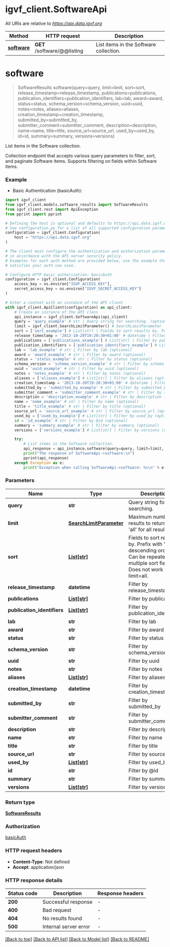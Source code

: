 # igvf_client.SoftwareApi

All URIs are relative to *https://api.data.igvf.org*

Method | HTTP request | Description
------------- | ------------- | -------------
[**software**](SoftwareApi.md#software) | **GET** /software/@@listing | List items in the Software collection.


# **software**
> SoftwareResults software(query=query, limit=limit, sort=sort, release_timestamp=release_timestamp, publications=publications, publication_identifiers=publication_identifiers, lab=lab, award=award, status=status, schema_version=schema_version, uuid=uuid, notes=notes, aliases=aliases, creation_timestamp=creation_timestamp, submitted_by=submitted_by, submitter_comment=submitter_comment, description=description, name=name, title=title, source_url=source_url, used_by=used_by, id=id, summary=summary, versions=versions)

List items in the Software collection.

Collection endpoint that accepts various query parameters to filter, sort, and paginate Software items. Supports filtering on fields within Software items.

### Example

* Basic Authentication (basicAuth):

```python
import igvf_client
from igvf_client.models.software_results import SoftwareResults
from igvf_client.rest import ApiException
from pprint import pprint

# Defining the host is optional and defaults to https://api.data.igvf.org
# See configuration.py for a list of all supported configuration parameters.
configuration = igvf_client.Configuration(
    host = "https://api.data.igvf.org"
)

# The client must configure the authentication and authorization parameters
# in accordance with the API server security policy.
# Examples for each auth method are provided below, use the example that
# satisfies your auth use case.

# Configure HTTP basic authorization: basicAuth
configuration = igvf_client.Configuration(
    access_key = os.environ["IGVF_ACCESS_KEY"],
    secret_access_key = os.environ["IGVF_SECRET_ACCESS_KEY"]
)

# Enter a context with an instance of the API client
with igvf_client.ApiClient(configuration) as api_client:
    # Create an instance of the API class
    api_instance = igvf_client.SoftwareApi(api_client)
    query = 'query_example' # str | Query string for searching. (optional)
    limit = igvf_client.SearchLimitParameter() # SearchLimitParameter | Maximum number of results to return. Use 'all' for all results. (optional)
    sort = ['sort_example'] # List[str] | Fields to sort results by. Prefix with '-' for descending order. Can be repeated for multiple sort fields. Does not work with limit=all. (optional)
    release_timestamp = '2013-10-20T19:20:30+01:00' # datetime | Filter by release_timestamp (optional)
    publications = ['publications_example'] # List[str] | Filter by publications (optional)
    publication_identifiers = ['publication_identifiers_example'] # List[str] | Filter by publication_identifiers (optional)
    lab = 'lab_example' # str | Filter by lab (optional)
    award = 'award_example' # str | Filter by award (optional)
    status = 'status_example' # str | Filter by status (optional)
    schema_version = 'schema_version_example' # str | Filter by schema_version (optional)
    uuid = 'uuid_example' # str | Filter by uuid (optional)
    notes = 'notes_example' # str | Filter by notes (optional)
    aliases = ['aliases_example'] # List[str] | Filter by aliases (optional)
    creation_timestamp = '2013-10-20T19:20:30+01:00' # datetime | Filter by creation_timestamp (optional)
    submitted_by = 'submitted_by_example' # str | Filter by submitted_by (optional)
    submitter_comment = 'submitter_comment_example' # str | Filter by submitter_comment (optional)
    description = 'description_example' # str | Filter by description (optional)
    name = 'name_example' # str | Filter by name (optional)
    title = 'title_example' # str | Filter by title (optional)
    source_url = 'source_url_example' # str | Filter by source_url (optional)
    used_by = ['used_by_example'] # List[str] | Filter by used_by (optional)
    id = 'id_example' # str | Filter by @id (optional)
    summary = 'summary_example' # str | Filter by summary (optional)
    versions = ['versions_example'] # List[str] | Filter by versions (optional)

    try:
        # List items in the Software collection.
        api_response = api_instance.software(query=query, limit=limit, sort=sort, release_timestamp=release_timestamp, publications=publications, publication_identifiers=publication_identifiers, lab=lab, award=award, status=status, schema_version=schema_version, uuid=uuid, notes=notes, aliases=aliases, creation_timestamp=creation_timestamp, submitted_by=submitted_by, submitter_comment=submitter_comment, description=description, name=name, title=title, source_url=source_url, used_by=used_by, id=id, summary=summary, versions=versions)
        print("The response of SoftwareApi->software:\n")
        pprint(api_response)
    except Exception as e:
        print("Exception when calling SoftwareApi->software: %s\n" % e)
```



### Parameters


Name | Type | Description  | Notes
------------- | ------------- | ------------- | -------------
 **query** | **str**| Query string for searching. | [optional] 
 **limit** | [**SearchLimitParameter**](SearchLimitParameter.md)| Maximum number of results to return. Use &#39;all&#39; for all results. | [optional] 
 **sort** | [**List[str]**](List[str].md)| Fields to sort results by. Prefix with &#39;-&#39; for descending order. Can be repeated for multiple sort fields. Does not work with limit&#x3D;all. | [optional] 
 **release_timestamp** | **datetime**| Filter by release_timestamp | [optional] 
 **publications** | [**List[str]**](List[str].md)| Filter by publications | [optional] 
 **publication_identifiers** | [**List[str]**](List[str].md)| Filter by publication_identifiers | [optional] 
 **lab** | **str**| Filter by lab | [optional] 
 **award** | **str**| Filter by award | [optional] 
 **status** | **str**| Filter by status | [optional] 
 **schema_version** | **str**| Filter by schema_version | [optional] 
 **uuid** | **str**| Filter by uuid | [optional] 
 **notes** | **str**| Filter by notes | [optional] 
 **aliases** | [**List[str]**](List[str].md)| Filter by aliases | [optional] 
 **creation_timestamp** | **datetime**| Filter by creation_timestamp | [optional] 
 **submitted_by** | **str**| Filter by submitted_by | [optional] 
 **submitter_comment** | **str**| Filter by submitter_comment | [optional] 
 **description** | **str**| Filter by description | [optional] 
 **name** | **str**| Filter by name | [optional] 
 **title** | **str**| Filter by title | [optional] 
 **source_url** | **str**| Filter by source_url | [optional] 
 **used_by** | [**List[str]**](List[str].md)| Filter by used_by | [optional] 
 **id** | **str**| Filter by @id | [optional] 
 **summary** | **str**| Filter by summary | [optional] 
 **versions** | [**List[str]**](List[str].md)| Filter by versions | [optional] 

### Return type

[**SoftwareResults**](SoftwareResults.md)

### Authorization

[basicAuth](../README.md#basicAuth)

### HTTP request headers

 - **Content-Type**: Not defined
 - **Accept**: application/json

### HTTP response details

| Status code | Description | Response headers |
|-------------|-------------|------------------|
**200** | Successful response |  -  |
**400** | Bad request |  -  |
**404** | No results found |  -  |
**500** | Internal server error |  -  |

[[Back to top]](#) [[Back to API list]](../README.md#documentation-for-api-endpoints) [[Back to Model list]](../README.md#documentation-for-models) [[Back to README]](../README.md)

